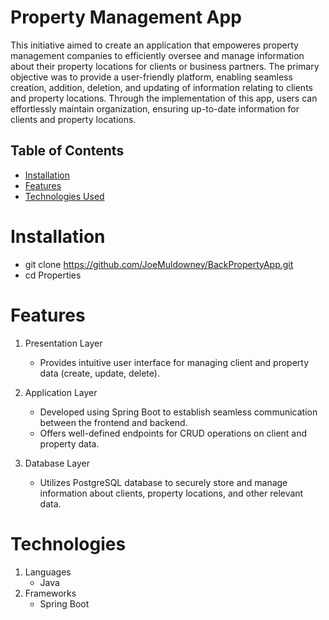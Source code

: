 # Property Management App
This initiative aimed to create an application that empoweres property management companies to efficiently oversee and manage information about their property locations for clients or business partners. The primary objective was to provide a user-friendly platform, 
enabling seamless creation, addition, deletion, and updating of information relating to clients and property locations. Through the implementation of this app, users can effortlessly maintain organization, ensuring up-to-date information for clients and property locations. 

## Table of Contents
- [Installation](#Installation)
- [Features](#features)
- [Technologies Used](#technologies)

# Installation
- git clone https://github.com/JoeMuldowney/BackPropertyApp.git
- cd Properties

# Features

1. Presentation Layer
   - Provides intuitive user interface for managing client and property data (create, update, delete). 

2. Application Layer
   - Developed using Spring Boot to establish seamless communication between the frontend and backend.
   - Offers well-defined endpoints for CRUD operations on client and property data.
  
3. Database Layer
   - Utilizes PostgreSQL database to securely store and manage information about clients, property locations, and other relevant data.
  
# Technologies

1. Languages
   - Java
2. Frameworks
   - Spring Boot

